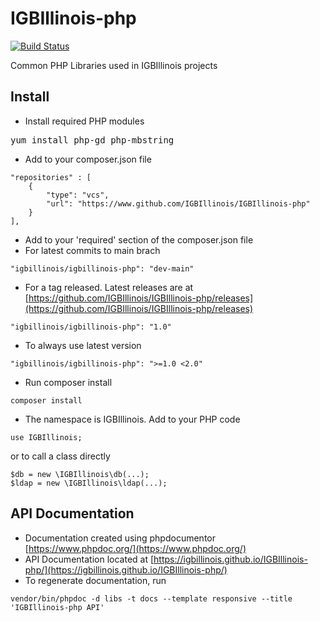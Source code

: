 # IGBIllinois-php

[![Build Status](https://www.travis-ci.com/IGBIllinois/IGBIllinois-php.svg?branch=main)](https://www.travis-ci.com/IGBIllinois/IGBIllinois-php)

Common PHP Libraries used in IGBIllinois projects

## Install
* Install required PHP modules
<pre>
yum install php-gd php-mbstring
</pre>
* Add to your composer.json file
```
"repositories" : [
    {
        "type": "vcs",
        "url": "https://www.github.com/IGBIllinois/IGBIllinois-php"
    }
],
```
* Add to your 'required' section of the composer.json file
* For latest commits to main brach
```
"igbillinois/igbillinois-php": "dev-main"
```
* For a tag released.  Latest releases are at [https://github.com/IGBIllinois/IGBIllinois-php/releases](https://github.com/IGBIllinois/IGBIllinois-php/releases)
```
"igbillinois/igbillinois-php": "1.0"
```
* To always use latest version
```
"igbillinois/igbillinois-php": ">=1.0 <2.0"
```
* Run composer install
```
composer install
```
* The namespace is IGBIllinois.  Add to your PHP code
```
use IGBIllinois;
```
or to call a class directly
```
$db = new \IGBIllinois\db(...);
$ldap = new \IGBIllinois\ldap(...);
```

## API Documentation
* Documentation created using phpdocumentor [https://www.phpdoc.org/](https://www.phpdoc.org/)
* API Documentation located at [https://igbillinois.github.io/IGBIllinois-php/](https://igbillinois.github.io/IGBIllinois-php/)
* To regenerate documentation, run 
```
vendor/bin/phpdoc -d libs -t docs --template responsive --title 'IGBIllinois-php API'
```

